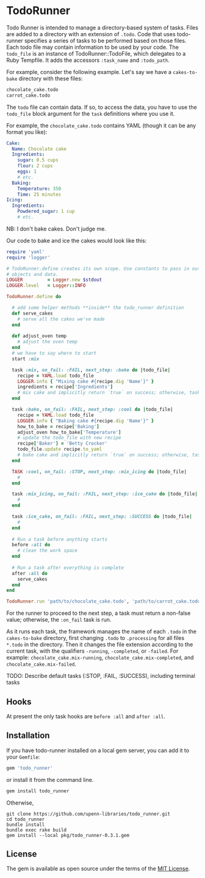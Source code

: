 # TodoRunner

Todo Runner is intended to manage a directory-based system of tasks. Files are
added to a directory with an extension of `.todo`. Code that uses todo-runner
specifies a series of tasks to be performed based on those files. Each todo
file may contain information to be used by your code. The `todo_file` is an
instance of TodoRunner::TodoFile, which delegates to a Ruby Tempfile. It adds
the accessors `:task_name` and `:todo_path`.


For example, consider the following example. Let's say we have a `cakes-to-bake`
directory with these files:

```bash
chocolate_cake.todo
carrot_cake.todo
```

The `todo` file can contain data. If so, to access the data,
you have to use the `todo_file` block argument for the `task` definitions
where you use it.

For example, the `chocolate_cake.todo` contains YAML (though it can be any
format you like):

```yml
Cake:
  Name: Chocolate cake
  Ingredients:
    sugar: 0.5 cups
    flour: 2 cups
    eggs: 1
    # etc.
  Baking:
    Temperature: 350
    Time: 25 minutes
Icing:
  Ingredients:
    Powdered_sugar: 1 cup
    # etc.
```

NB: I don't bake cakes. Don't judge me.

Our code to bake and ice the cakes would look like this:

```ruby
require 'yaml'
require 'logger'

# TodoRunner.define creates its own scope. Use constants to pass in outside
# objects and data. 
LOGGER         = Logger.new $stdout
LOGGER.level   = Logger::INFO

TodoRunner.define do

  # add some helper methods **inside** the todo_runner definition
  def serve_cakes
    # serve all the cakes we've made
  end
  
  def adjust_oven temp
    # adjust the oven temp
  end
  # we have to say where to start
  start :mix

  task :mix, on_fail: :FAIL, next_step: :bake do |todo_file|
    recipe = YAML.load todo_file
    LOGGER.info { "Mixing cake #{recipe.dig 'Name'}" }
    ingredients = recipe['Ingredients']
    # mix cake and implicitly return `true` on success; otherwise, task fails
  end

  task :bake, on_fail: :FAIL, next_step: :cool do |todo_file|
    recipe = YAML.load todo_file
    LOGGER.info { "Baking cake #{recipe.dig 'Name'}" }
    how_to_bake = recipe['Baking']
    adjust_oven how_to_bake['Temperature']
    # update the todo_file with new recipe
    recipe['Baker'] = 'Betty Crocker'
    todo_file.update recipe.to_yaml
    # bake cake and implicitly return `true` on success; otherwise, task fails
  end

  TASK :cool, on_fail: :STOP, next_step: :mix_icing do |todo_file|
    #
  end

  task :mix_icing, on_fail: :FAIL, next_step: :ice_cake do |todo_file|
    #
  end

  task :ice_cake, on_fail: :FAIL, next_step: :SUCCESS do |todo_file|
    #
  end
  
  # Run a task before anything starts
  before :all do
    # clean the work space
  end
  
  # Run a task after everything is complete
  after :all do
    serve_cakes
  end
end

TodoRunner.run 'path/to/chocolate_cake.todo', 'path/to/carrot_cake.todo'
```

For the runner to proceed to the next step, a task must return a non-false
value; otherwise, the `:on_fail` task is run.

As it runs each task, the framework manages the name of each `.todo` in the
`cakes-to-bake` directory, first changing `.todo` to `.processing` for all
files `*.todo` in the directory. Then it changes the file extension according to
the current task, with the qualifiers `-running`, `-completed`, or `-failed`.
For example: `chocolate_cake.mix-running`, `chocolate_cake.mix-completed`, and
`chocolate_cake.mix-failed`.

TODO: Describe default tasks (:STOP, :FAIL, :SUCCESS), including terminal tasks

## Hooks

At present the only task hooks are `before :all` and `after :all`.

## Installation

If you have todo-runner installed on a local gem server, you can add it to your 
`Gemfile`: 

```ruby
gem 'todo_runner'
```

or install it from the command line.

```ruby
gem install todo_runner
```

Otherwise,

```
git clone https://github.com/upenn-libraries/todo_runner.git
cd todo_runner
bundle install
bundle exec rake build
gem install --local pkg/todo_runner-0.3.1.gem
```

## License

The gem is available as open source under the terms of the [MIT
License](http://opensource.org/licenses/MIT).
